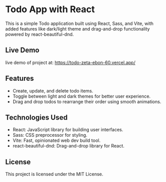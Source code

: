 # Todo App with React

This is a simple Todo application built using React, Sass, and Vite, with added features like dark/light theme and drag-and-drop functionality powered by react-beautiful-dnd.

## Live Demo
live demo of project at: https://todo-zeta-ebon-60.vercel.app/

## Features

- Create, update, and delete todo items.
- Toggle between light and dark themes for better user experience.
- Drag and drop todos to rearrange their order using smooth animations.

## Technologies Used

- React: JavaScript library for building user interfaces.
- Sass: CSS preprocessor for styling.
- Vite: Fast, opinionated web dev build tool.
- react-beautiful-dnd: Drag-and-drop library for React.

## License

This project is licensed under the MIT License.